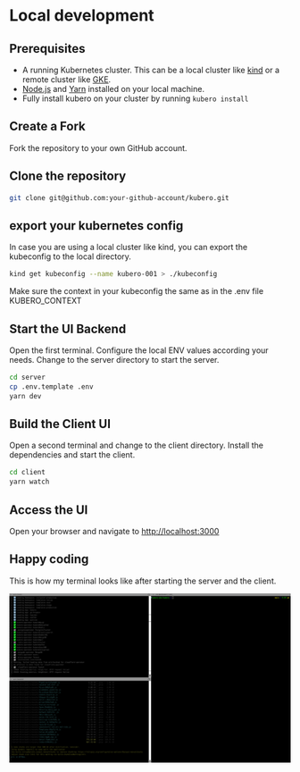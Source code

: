 # Local development

## Prerequisites
- A running Kubernetes cluster. This can be a local cluster like [kind](https://kind.sigs.k8s.io/) or a remote cluster like [GKE](https://cloud.google.com/kubernetes-engine).
- [Node.js](https://nodejs.org/en/) and [Yarn](https://yarnpkg.com/) installed on your local machine.
- Fully install kubero on your cluster by running ```kubero install```


## Create a Fork
Fork the repository to your own GitHub account.

## Clone the repository
```bash
git clone git@github.com:your-github-account/kubero.git
```

## export your kubernetes config 
In case you are using a local cluster like kind, you can export the kubeconfig to the local directory.
```bash
kind get kubeconfig --name kubero-001 > ./kubeconfig
```
Make sure the context in your kubeconfig the same as in the .env file KUBERO_CONTEXT

## Start the UI Backend
Open the first terminal. Configure the local ENV values according your needs. Change to the server directory to start the server. 
```bash
cd server
cp .env.template .env
yarn dev
```

## Build the Client UI
Open a second terminal and change to the client directory. Install the dependencies and start the client.
```bash
cd client
yarn watch
```

## Access the UI
Open your browser and navigate to [http://localhost:3000](http://localhost:3000)

## Happy coding
This is how my terminal looks like after starting the server and the client.

![dev termina](./setup/dev-terminal.png)